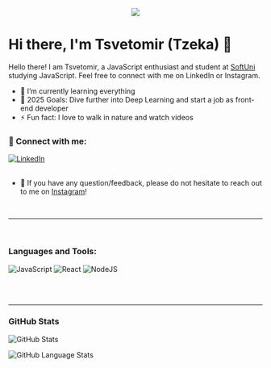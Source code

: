 <p align="center"><img src="hhttps://github.com/TzZeka/imageReadme/blob/main/GH-image.jpg" /></p>

# Hi there, I'm Tsvetomir (Tzeka) 👋

Hello there! I am Tsvetomir, a JavaScript enthusiast and student at [SoftUni](https://softuni.bg/) studying JavaScript. Feel free to connect with me on LinkedIn or Instagram.

- 🌱 I’m currently learning everything 
- 🥅 2025 Goals: Dive further into Deep Learning and start a job as front-end developer
- ⚡ Fun fact: I love to walk in nature and watch videos

### 🤝 Connect with me:

[![LinkedIn](https://img.shields.io/badge/linkedin-%230077B5.svg?style=for-the-badge&logo=linkedin&logoColor=white)](https://www.linkedin.com/in/tsvetomir-genov-b5146b2a5/)
</br>
</br>

- 💬 If you have any question/feedback, please do not hesitate to reach out to me on [Instagram](https://www.instagram.com/tzzeka/)!

<br />

---

<br/>

### Languages and Tools:

![JavaScript](https://img.shields.io/badge/javascript-%23323330.svg?style=for-the-badge&logo=javascript&logoColor=%23F7DF1E)
![React](https://img.shields.io/badge/react-%2320232a.svg?style=for-the-badge&logo=react&logoColor=%2361DAFB)
![NodeJS](https://img.shields.io/badge/node.js-6DA55F?style=for-the-badge&logo=node.js&logoColor=white)


<br />
<br />

---


### GitHub Stats

![GitHub Stats](https://github-readme-stats.vercel.app/api?username=TzZeka&theme=dark&show_icons=true&hide_border=true&count_private=true )

![GitHub Language Stats]( https://github-readme-stats.vercel.app/api/top-langs/?username=TzZeka&theme=dark&show_icons=true&hide_border=true&layout=compact)

